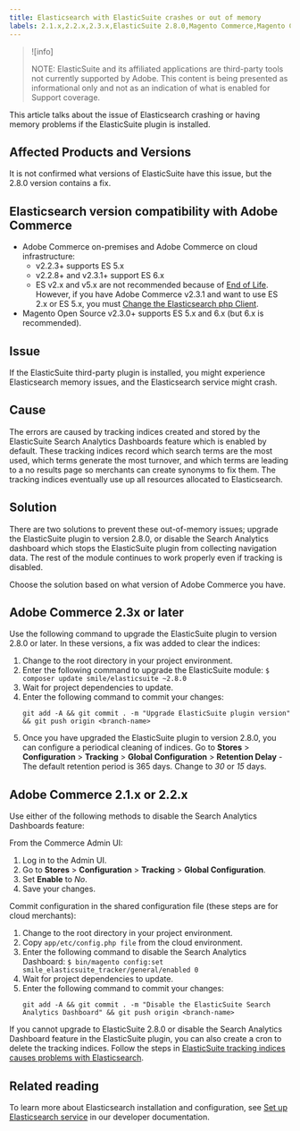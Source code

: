 ```yaml
---
title: Elasticsearch with ElasticSuite crashes or out of memory
labels: 2.1.x,2.2.x,2.3.x,ElasticSuite 2.8.0,Magento Commerce,Magento Commerce Cloud,elasticsearch crashes,elasticsuite,elasticsuite tracking indices,how to,out of memory,plugin,Adobe Commerce,on-premises,cloud infrastructure
---
```


>![info]
>
>NOTE: ElasticSuite and its affiliated applications are third-party tools not currently supported by Adobe. This content is being presented as informational only and not as an indication of what is enabled for Support coverage.

This article talks about the issue of Elasticsearch crashing or having memory problems if the ElasticSuite plugin is installed.

## Affected Products and Versions

It is not confirmed what versions of ElasticSuite have this issue, but the 2.8.0 version contains a fix.

## Elasticsearch version compatibility with Adobe Commerce

* Adobe Commerce on-premises and Adobe Commerce on cloud infrastructure:
    * v2.2.3+ supports ES 5.x
    * v2.2.8+ and v2.3.1+ support ES 6.x
    * ES v2.x and v5.x are not recommended because of [End of Life](https://www.elastic.co/support/eol). However, if you have Adobe Commerce v2.3.1 and want to use ES 2.x or ES 5.x, you must [Change the Elasticsearch php Client](https://devdocs.magento.com/guides/v2.3/config-guide/elasticsearch/es-downgrade.html).
* Magento Open Source v2.3.0+ supports ES 5.x and 6.x (but 6.x is recommended).

## Issue

If the ElasticSuite third-party plugin is installed, you might experience Elasticsearch memory issues, and the Elasticsearch service might crash.

## Cause

The errors are caused by tracking indices created and stored by the ElasticSuite Search Analytics Dashboards feature which is enabled by default. These tracking indices record which search terms are the most used, which terms generate the most turnover, and which terms are leading to a no results page so merchants can create synonyms to fix them. The tracking indices eventually use up all resources allocated to Elasticsearch.

## Solution

There are two solutions to prevent these out-of-memory issues; upgrade the ElasticSuite plugin to version 2.8.0, or disable the Search Analytics dashboard which stops the ElasticSuite plugin from collecting navigation data. The rest of the module continues to work properly even if tracking is disabled.

Choose the solution based on what version of Adobe Commerce you have.

## Adobe Commerce 2.3x or later

Use the following command to upgrade the ElasticSuite plugin to version 2.8.0 or later. In these versions, a fix was added to clear the indices:

1. Change to the root directory in your project environment.
1. Enter the following command to upgrade the ElasticSuite module: `$ composer update smile/elasticsuite ~2.8.0`
1. Wait for project dependencies to update.
1. Enter the following command to commit your changes:
    ```clike
    git add -A && git commit . -m "Upgrade ElasticSuite plugin version" && git push origin <branch-name>
    ```    
1. Once you have upgraded the ElasticSuite plugin to version 2.8.0, you can configure a periodical cleaning of indices. Go to **Stores** > **Configuration** > **Tracking** > **Global Configuration** > **Retention Delay** - The default retention period is 365 days. Change to *30* or *15* days.

## Adobe Commerce 2.1.x or 2.2.x

Use either of the following methods to disable the Search Analytics Dashboards feature:

From the Commerce Admin UI:

1. Log in to the Admin UI.
1. Go to **Stores** > **Configuration** > **Tracking** > **Global Configuration**.
1. Set **Enable** to *No*.
1. Save your changes.

Commit configuration in the shared configuration file (these steps are for cloud merchants):

1. Change to the root directory in your project environment.
1. Copy `app/etc/config.php file` from the cloud environment.
1. Enter the following command to disable the Search Analytics Dashboard: `$ bin/magento config:set smile_elasticsuite_tracker/general/enabled 0`
1. Wait for project dependencies to update.
1. Enter the following command to commit your changes:
    ```clike
    git add -A && git commit . -m "Disable the ElasticSuite Search Analytics Dashboard" && git push origin <branch-name>
    ```    

If you cannot upgrade to ElasticSuite 2.8.0 or disable the Search Analytics Dashboard feature in the ElasticSuite plugin, you can also create a cron to delete the tracking indices. Follow the steps in [ElasticSuite tracking indices causes problems with Elasticsearch](https://support.magento.com/hc/en-us/articles/360034921492).

## Related reading

To learn more about Elasticsearch installation and configuration, see [Set up Elasticsearch service](https://devdocs.magento.com/guides/v2.3/cloud/project/project-conf-files_services-elastic.html?itm_source=devdocs&itm_medium=search_page&itm_campaign=federated_search&itm_term=elasticsearch) in our developer documentation.

